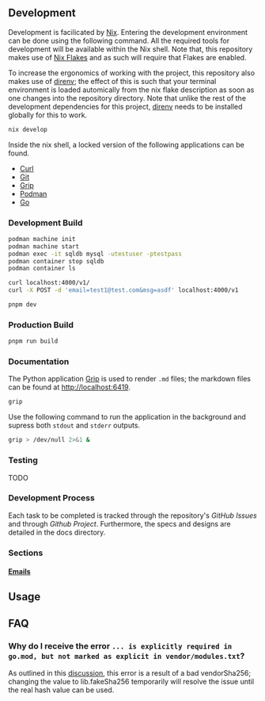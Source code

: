 ## Development

Development is facilicated by [Nix](https://nixos.org/). Entering the development environment can be done using the following command. All the required tools for development will be available within the Nix shell. Note that, this repository makes use of [Nix Flakes](https://nixos.wiki/wiki/Flakes) and as such will require that Flakes are enabled.

To increase the ergonomics of working with the project, this repository also makes use of [direnv](https://direnv.net/); the effect of this is such that your terminal environment is loaded automically from the nix flake description as soon as one changes into the repository directory. Note that unlike the rest of the development dependencies for this project, [direnv](https://direnv.net/) needs to be installed globally for this to work.
```bash
nix develop
```
Inside the nix shell, a locked version of the following applications can be found.
- [Curl](https://curl.se/docs/manpage.html)
- [Git](https://git-scm.com/)
- [Grip](https://github.com/joeyespo/grip)
- [Podman](https://podman.io/)
- [Go](https://go.dev/)

### Development Build

```bash
podman machine init
podman machine start
podman exec -it sqldb mysql -utestuser -ptestpass
podman container stop sqldb
podman container ls

curl localhost:4000/v1/
curl -X POST -d 'email=test1@test.com&msg=asdf' localhost:4000/v1
```
```bash
pnpm dev

```
### Production Build
```bash
pnpm run build
```

### Documentation
The Python application [Grip](https://github.com/joeyespo/grip) is used to render `.md` files; the markdown files can be found at [http://localhost:6419](http://localhost:6419/).
```bash
grip
```
Use the following command to run the application in the background and supress both `stdout` and `stderr` outputs.
```bash
grip > /dev/null 2>&1 &
```
### Testing
TODO

### Development Process
Each task to be completed is tracked through the repository's *GitHub Issues* and through *Github Project*. Furthermore, the specs and designs are detailed in the docs directory.

### Sections
#### [Emails](docs/emailing.md)

## Usage

## FAQ
### Why do I receive the error `... is explicitly required in go.mod, but not marked as explicit in vendor/modules.txt`?
As outlined in this [discussion](https://discourse.nixos.org/t/buildgomodule-with-local-src-inconsistent-vendoring/8641), this error is a result of a bad vendorSha256; changing the value to lib.fakeSha256 temporarily will resolve the issue until the real hash value can be used.
